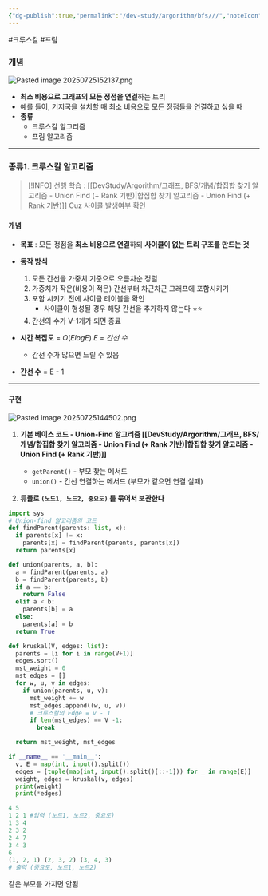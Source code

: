 ```yaml
---
{"dg-publish":true,"permalink":"/dev-study/argorithm/bfs///","noteIcon":"","created":"2025-07-25T11:45:25.153+09:00","updated":"2025-08-01T00:11:45.903+09:00"}
---
```




#크루스칼  #프림 

### 개념 
![Pasted image 20250725152137.png](/img/user/supporter/image/Pasted%20image%2020250725152137.png)
- **최소 비용으로 그래프의 모든 정점을 연결**하는 트리 
- 예를 들어, 기지국을 설치할 때 최소 비용으로 모든 정점들을 연결하고 싶을 때 
- **종류**
	- 크루스칼 알고리즘
	- 프림 알고리즘 

--- 
### 종류1. 크루스칼 알고리즘 

> [!INFO] 선행 학습 : [[DevStudy/Argorithm/그래프, BFS/개념/합집합 찾기 알고리즘 - Union Find (+ Rank 기반)\|합집합 찾기 알고리즘 - Union Find (+ Rank 기반)]] Cuz 사이클 발생여부 확인 

#### 개념 
- **목표** : 모든 정점을 **최소 비용으로 연결**하되 **사이클이 없는 트리 구조를 만드는 것** 
- **동작 방식** 
	1. 모든 간선을 가중치 기준으로 오름차순 정렬
	2. 가중치가 작은(비용이 적은) 간선부터 차근차근 그래프에 포함시키기
	3. 포함 시키기 전에 사이클 테이블을 확인
		- 사이클이 형성될 경우 해당 간선을 추가하지 않는다 ⭐⭐
	4. 간선의 수가 V-1개가 되면 종료 
	   
- **시간 복잡도** = $O (E log E)$  *E = 간선 수*
	- 간선 수가 많으면 느릴 수 있음 
- **간선 수** = E - 1 


---
#### 구현 

![Pasted image 20250725144502.png](/img/user/supporter/image/Pasted%20image%2020250725144502.png)
1. **기본 베이스 코드 - Union-Find 알고리즘 [[DevStudy/Argorithm/그래프, BFS/개념/합집합 찾기 알고리즘 - Union Find (+ Rank 기반)\|합집합 찾기 알고리즘 - Union Find (+ Rank 기반)]]**
	- `getParent()` - 부모 찾는 메서드 
	- `union()` - 간선 연결하는 메서드 (부모가 같으면 연결 실패)
	  
2. **튜플로 `(노드1, 노드2, 중요도)` 를 묶어서 보관한다** 

```python
import sys
# Union-find 알고리즘의 코드 
def findParent(parents: list, x):
  if parents[x] != x:
    parents[x] = findParent(parents, parents[x])
  return parents[x]

def union(parents, a, b):
  a = findParent(parents, a)
  b = findParent(parents, b)
  if a == b:
    return False
  elif a < b:
    parents[b] = a
  else:
    parents[a] = b
  return True

def kruskal(V, edges: list):
  parents = [i for i in range(V+1)]
  edges.sort()
  mst_weight = 0
  mst_edges = []
  for w, u, v in edges:
    if union(parents, u, v):
      mst_weight += w
      mst_edges.append((w, u, v))
      # 크루스칼의 Edge = v - 1
      if len(mst_edges) == V -1:
        break

  return mst_weight, mst_edges

if __name__ == '__main__':
  v, E = map(int, input().split())
  edges = [tuple(map(int, input().split()[::-1])) for _ in range(E)]
  weight, edges = kruskal(v, edges)
  print(weight)
  print(*edges)

4 5
1 2 1 #입력 (노드1, 노드2, 중요도)
1 3 4
2 3 2
2 4 7
3 4 3
6
(1, 2, 1) (2, 3, 2) (3, 4, 3)
# 출력 (중요도, 노드1, 노드2)
```

같은 부모를 가지면 안됨
